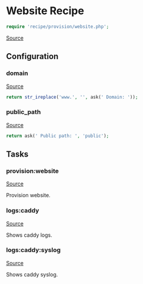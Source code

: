 <!-- DO NOT EDIT THIS FILE! -->
<!-- Instead edit recipe/provision/website.php -->
<!-- Then run bin/docgen -->

# Website Recipe

```php
require 'recipe/provision/website.php';
```

[Source](/recipe/provision/website.php)


## Configuration
### domain
[Source](https://github.com/deployphp/deployer/blob/master/recipe/provision/website.php#L4)



```php title="Default value"
return str_ireplace('www.', '', ask(' Domain: '));
```


### public_path
[Source](https://github.com/deployphp/deployer/blob/master/recipe/provision/website.php#L8)



```php title="Default value"
return ask(' Public path: ', 'public');
```



## Tasks

### provision:website
[Source](https://github.com/deployphp/deployer/blob/master/recipe/provision/website.php#L13)

Provision website.




### logs:caddy
[Source](https://github.com/deployphp/deployer/blob/master/recipe/provision/website.php#L102)

Shows caddy logs.




### logs:caddy:syslog
[Source](https://github.com/deployphp/deployer/blob/master/recipe/provision/website.php#L107)

Shows caddy syslog.




